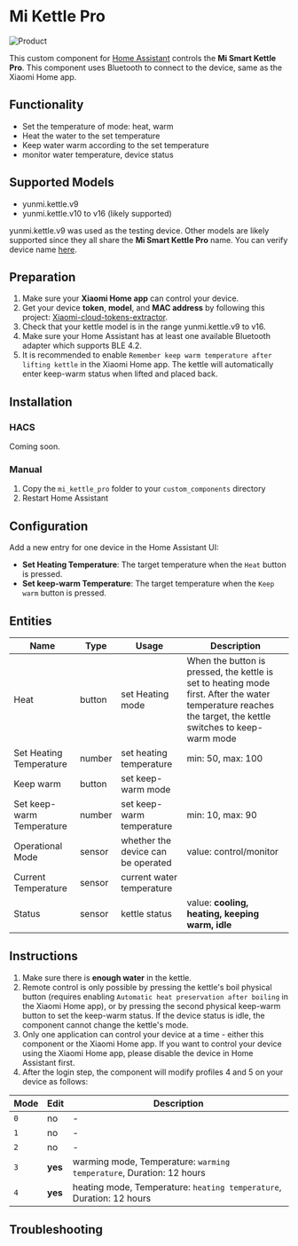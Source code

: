 # Mi Kettle Pro
![Product](https://raw.githubusercontent.com/asruda/mi_kettle_pro/pictures/mi_kettle_pro.png)

This custom component for [Home Assistant](https://www.home-assistant.io) controls the **Mi Smart Kettle Pro**. This component uses Bluetooth to connect to the device, same as the Xiaomi Home app.

## Functionality
- Set the temperature of mode: heat, warm
- Heat the water to the set temperature 
- Keep water warm according to the set temperature 
- monitor water temperature, device status

## Supported Models
- yunmi.kettle.v9
- yunmi.kettle.v10 to v16 (likely supported)

yunmi.kettle.v9 was used as the testing device. Other models are likely supported since they all share the **Mi Smart Kettle Pro** name. You can verify device name [here](https://home.miot-spec.com/s/yunmi.kettle.v10).

## Preparation

1. Make sure your **Xiaomi Home app** can control your device.
2. Get your device **token**, **model**, and **MAC address** by following this project: [Xiaomi-cloud-tokens-extractor](https://github.com/PiotrMachowski/Xiaomi-cloud-tokens-extractor).
3. Check that your kettle model is in the range yunmi.kettle.v9 to v16.
4. Make sure your Home Assistant has at least one available Bluetooth adapter which supports BLE 4.2.
5. It is recommended to enable `Remember keep warm temperature after lifting kettle` in the Xiaomi Home app. The kettle will automatically enter keep-warm status when lifted and placed back.

## Installation

### HACS

Coming soon.

### Manual

1. Copy the `mi_kettle_pro` folder to your `custom_components` directory
2. Restart Home Assistant

## Configuration

Add a new entry for one device in the Home Assistant UI:
- **Set Heating Temperature**: The target temperature when the `Heat` button is pressed.
- **Set keep-warm Temperature**: The target temperature when the `Keep warm` button is pressed.

## Entities
| Name | Type | Usage | Description |
|------|------|-------|-------------|
| Heat | button | set Heating mode | When the button is pressed, the kettle is set to heating mode first. After the water temperature reaches the target, the kettle switches to keep-warm mode |
| Set Heating Temperature | number | set heating temperature | min: 50, max: 100 |
| Keep warm | button | set keep-warm mode | |
| Set keep-warm Temperature | number | set keep-warm temperature | min: 10, max: 90 |
| Operational Mode | sensor | whether the device can be operated | value: control/monitor |
| Current Temperature | sensor | current water temperature | |
| Status | sensor | kettle status | value: **cooling, heating, keeping warm, idle** |

## Instructions
1. Make sure there is **enough water** in the kettle.
2. Remote control is only possible by pressing the kettle's boil physical button (requires enabling `Automatic heat preservation after boiling` in the Xiaomi Home app), or by pressing the second physical keep-warm button to set the keep-warm status. If the device status is idle, the component cannot change the kettle's mode.
3. Only one application can control your device at a time - either this component or the Xiaomi Home app. If you want to control your device using the Xiaomi Home app, please disable the device in Home Assistant first.
4. After the login step, the component will modify profiles 4 and 5 on your device as follows:

| Mode | Edit | Description |
|------|------|-------------|
| `0` | no | - |
| `1` | no | - |
| `2` | no | - |
| `3` | **yes** | warming mode, Temperature: `warming temperature`, Duration: 12 hours |
| `4` | **yes** | heating mode, Temperature: `heating temperature`, Duration: 12 hours |

## Troubleshooting

## 